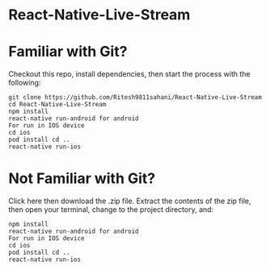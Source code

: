 # React-Native-Live-Stream

# Familiar with Git?
Checkout this repo, install dependencies, then start the process with the following:
```
git clone https://github.com/Ritesh9811sahani/React-Native-Live-Stream
cd React-Native-Live-Stream
npm install
react-native run-android for android
For run in IOS device
cd ios
pod install cd ..
react-native run-ios 
```
# Not Familiar with Git?
Click here then download the .zip file. Extract the contents of the zip file, then open your terminal, change to the project directory, and:
```
npm install
react-native run-android for android
For run in IOS device
cd ios
pod install cd ..
react-native run-ios 
```

